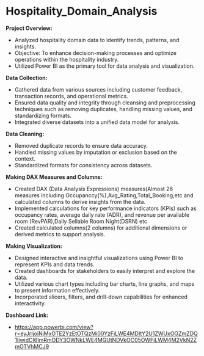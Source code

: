# Hospitality_Domain_Analysis

**Project Overview:**
- Analyzed hospitality domain data to identify trends, patterns, and insights.
- Objective: To enhance decision-making processes and optimize operations within the hospitality industry.
- Utilized Power BI as the primary tool for data analysis and visualization.

**Data Collection:**
- Gathered data from various sources including customer feedback, transaction records, and operational metrics.
- Ensured data quality and integrity through cleansing and preprocessing techniques such as removing duplicates, handling missing values, and standardizing formats.
- Integrated diverse datasets into a unified data model for analysis.

**Data Cleaning:**
- Removed duplicate records to ensure data accuracy.
- Handled missing values by imputation or exclusion based on the context.
- Standardized formats for consistency across datasets.

**Making DAX Measures and Columns:**
- Created DAX (Data Analysis Expressions) measures(Almost 26 measures including Occupanccy(%),Avg_Rating,Total_Booking,etc and calculated columns to derive insights from the data.
- Implemented calculations for key performance indicators (KPIs) such as occupancy rates, average daily rate (ADR), and revenue per available room (RevPAR),Daily Sellable Room Night(DSRN) etc
- Created calculated columns(2 columns) for additional dimensions or derived metrics to support analysis.

**Making Visualization:**
- Designed interactive and insightful visualizations using Power BI to represent KPIs and data trends.
- Created dashboards for stakeholders to easily interpret and explore the data.
- Utilized various chart types including bar charts, line graphs, and maps to present information effectively.
- Incorporated slicers, filters, and drill-down capabilities for enhanced interactivity.


**Dashboard Link:**
- https://app.powerbi.com/view?r=eyJrIjoiNjMxOTE2YzEtOTQzMi00YzFiLWE4MDItY2U1ZWUxOGZmZDQ1IiwidCI6ImRmODY3OWNkLWE4MGUtNDVkOC05OWFjLWM4M2VkN2ZmOTVhMCJ9
